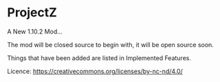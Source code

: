 ProjectZ
========

A New 1.10.2 Mod...

The mod will be closed source to begin with, it will be open source soon.

Things that have been added are listed in Implemented Features.

Licence:
https://creativecommons.org/licenses/by-nc-nd/4.0/
